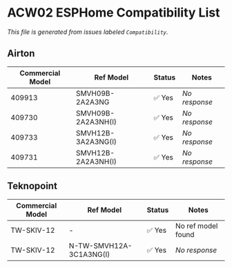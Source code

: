# ACW02 ESPHome Compatibility List

_This file is generated from issues labeled `Compatibility`._

## Airton

| Commercial Model | Ref Model | Status | Notes |
|------------------|-----------|--------|-------|
| 409913 | SMVH09B-2A2A3NG | ✅ Yes | _No response_ |
| 409730 | SMVH09B-2A2A3NH(I) | ✅ Yes | _No response_ |
| 409733 | SMVH12B-3A2A3NG(I) | ✅ Yes | _No response_ |
| 409731 | SMVH12B-2A2A3NH(I) | ✅ Yes | _No response_ |

## Teknopoint

| Commercial Model | Ref Model | Status | Notes |
|------------------|-----------|--------|-------|
| TW-SKIV-12 | - | ✅ Yes | No ref model found |
| TW-SKIV-12 | N-TW-SMVH12A-3C1A3NG(I) | ✅ Yes | _No response_ |

